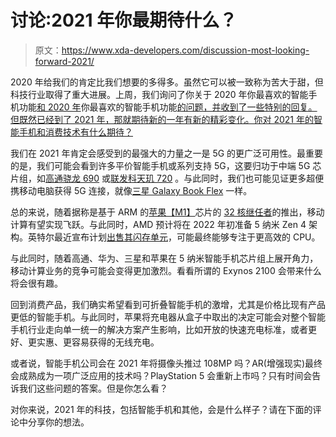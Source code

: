 # 讨论:2021 年你最期待什么？

> 原文：<https://www.xda-developers.com/discussion-most-looking-forward-2021/>

2020 年给我们的肯定比我们想要的多得多。虽然它可以被一致称为苦大于甜，但科技行业取得了重大进展。上周，我们询问了你关于 2020 年你最喜欢的智能手机功能[和 2020 年](https://www.xda-developers.com/discussion-favorite-smartphone-feature-2020/)你最喜欢的智能手机功能[的问题，并收到了一些特别的回复。但既然已经到了 2021 年，那就期待新的一年有新的精彩变化。你对 2021 年的智能手机和消费技术有什么期待？](https://www.xda-developers.com/discussion-favorite-smartphone-2020/)

我们在 2021 年肯定会感受到的最强大的力量之一是 5G 的更广泛可用性。最重要的是，我们可能会看到许多平价智能手机或系列支持 5G，这要归功于中端 5G 芯片组，如[高通骁龙 690](https://www.xda-developers.com/qualcomm-snapdragon-690-5g-chip/) 或[联发科天玑 720](https://www.xda-developers.com/mediatek-dimensity-720-5g-soc-launch/) 。与此同时，我们也可能见证更多超便携移动电脑获得 5G 连接，就像[三星 Galaxy Book Flex](https://www.xda-developers.com/samsung-galaxy-book-flex-5g-is-the-first-laptop-with-intels-11th-gen-core-processor/) 一样。

总的来说，随着据称是基于 ARM 的[苹果【M1】](https://www.xda-developers.com/apple-macbook-air-macbook-pro-13-mac-mini-m1-arm-soc/)芯片的 [32 核继任者](https://www.bloomberg.com/news/articles/2020-12-07/apple-preps-next-mac-chips-with-aim-to-outclass-highest-end-pcs?srnd=technology-vp&sref=iLKHMuSw)的推出，移动计算有望实现飞跃。与此同时，AMD 预计将在 2022 年初准备 5 纳米 Zen 4 架构。英特尔最近宣布计划[出售其闪存单元](https://techcrunch.com/2020/10/19/intel-agrees-to-sell-its-nand-business-to-sk-hynix-for-9-billion/)，可能最终能够专注于更高效的 CPU。

与此同时，随着高通、华为、三星和苹果在 5 纳米智能手机芯片组上展开角力，移动计算业务的竞争可能会变得更加激烈。看看所谓的 Exynos 2100 会带来什么将会很有趣。

回到消费产品，我们确实希望看到可折叠智能手机的激增，尤其是价格比现有产品更低的智能手机。与此同时，苹果将充电器从盒子中取出的决定可能会对整个智能手机行业走向单一统一的解决方案产生影响，比如开放的快速充电标准，或者更好、更实惠、更容易获得的无线充电。

或者说，智能手机公司会在 2021 年将摄像头推过 108MP 吗？AR(增强现实)最终会成熟成为一项广泛应用的技术吗？PlayStation 5 会重新上市吗？只有时间会告诉我们这些问题的答案。但是你怎么看？

对你来说，2021 年的科技，包括智能手机和其他，会是什么样子？请在下面的评论中分享你的想法。